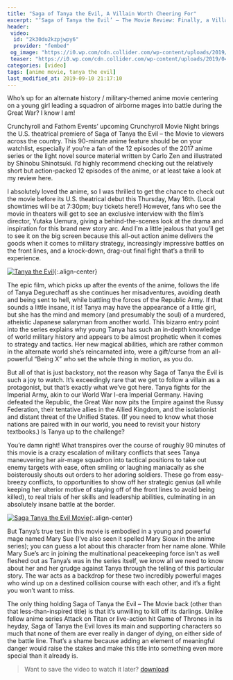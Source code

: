 ```yaml
---
title: "Saga of Tanya the Evil, A Villain Worth Cheering For"
excerpt: "‘Saga of Tanya the Evil’ – The Movie Review: Finally, a Villain Worth Rooting For"
header:
 video:
  id: "2k30du2kzpjwpy6"
  provider: "fembed"
 og_image: "https://i0.wp.com/cdn.collider.com/wp-content/uploads/2019/04/saga-of-tanya-the-evil-movie.jpg"
 teaser: "https://i0.wp.com/cdn.collider.com/wp-content/uploads/2019/04/saga-of-tanya-the-evil-movie.jpg?resize=460,320"
categories: [video]
tags: [anime movie, tanya the evil]
last_modified_at: 2019-09-10 21:17:10
---
```


Who’s up for an alternate history / military-themed anime movie centering on a young girl leading a squadron of airborne mages into battle during the Great War? I know I am!

Crunchyroll and Fathom Events’ upcoming Crunchyroll Movie Night brings the U.S. theatrical premiere of Saga of Tanya the Evil – the Movie to viewers across the country. This 90-minute anime feature should be on your watchlist, especially if you’re a fan of the 12 episodes of the 2017 anime series or the light novel source material written by Carlo Zen and illustrated by Shinobu Shinotsuki. I’d highly recommend checking out the relatively short but action-packed 12 episodes of the anime, or at least take a look at my review here.

I absolutely loved the anime, so I was thrilled to get the chance to check out the movie before its U.S. theatrical debut this Thursday, May 16th. (Local showtimes will be at 7:30pm; buy tickets here!) However, fans who see the movie in theaters will get to see an exclusive interview with the film’s director, Yutaka Uemura, giving a behind-the-scenes look at the drama and inspiration for this brand new story arc. And I’m a little jealous that you’ll get to see it on the big screen because this all-out action anime delivers the goods when it comes to military strategy, increasingly impressive battles on the front lines, and a knock-down, drag-out final fight that’s a thrill to experience.

[![Tanya the Evil](https://i0.wp.com/cdn.collider.com/wp-content/uploads/2019/04/saga-of-tanya-the-evil-movie-900x600.jpg?resize=640,360)](https://i1.wp.com/cdn.collider.com/wp-content/uploads/2019/04/saga-of-tanya-the-evil-movie.jpg){:.align-center}

The epic film, which picks up after the events of the anime, follows the life of Tanya Degurechaff as she continues her misadventures, avoiding death and being sent to hell, while battling the forces of the Republic Army. If that sounds a little insane, it is! Tanya may have the appearance of a little girl, but she has the mind and memory (and presumably the soul) of a murdered, atheistic Japanese salaryman from another world. This bizarro entry point into the series explains why young Tanya has such an in-depth knowledge of world military history and appears to be almost prophetic when it comes to strategy and tactics. Her new magical abilities, which are rather common in the alternate world she’s reincarnated into, were a gift/curse from an all-powerful “Being X” who set the whole thing in motion, as you do.

But all of that is just backstory, not the reason why Saga of Tanya the Evil is such a joy to watch. It’s exceedingly rare that we get to follow a villain as a protagonist, but that’s exactly what we’ve got here. Tanya fights for the Imperial Army, akin to our World War I-era Imperial Germany. Having defeated the Republic, the Great War now pits the Empire against the Russy Federation, their tentative allies in the Allied Kingdom, and the isolationist and distant threat of the Unified States. (If you need to know what those nations are paired with in our world, you need to revisit your history textbooks.) Is Tanya up to the challenge?

You’re damn right! What transpires over the course of roughly 90 minutes of this movie is a crazy escalation of military conflicts that sees Tanya maneuvering her air-mage squadron into tactical positions to take out enemy targets with ease, often smiling or laughing maniacally as she boisterously shouts out orders to her adoring soldiers. These go from easy-breezy conflicts, to opportunities to show off her strategic genius (all while keeping her ulterior motive of staying off of the front lines to avoid being killed), to real trials of her skills and leadership abilities, culminating in an absolutely insane battle at the border.

[![Saga Tanya the Evil Movie](https://i1.wp.com/cdn.collider.com/wp-content/uploads/2019/05/saga-of-tanya-the-evil-movie.jpg?resize=640,360)](https://cdn.collider.com/wp-content/uploads/2019/05/saga-of-tanya-the-evil-movie.jpg){:.align-center}

But Tanya’s true test in this movie is embodied in a young and powerful mage named Mary Sue (I’ve also seen it spelled Mary Sioux in the anime series); you can guess a lot about this character from her name alone. While Mary Sue’s arc in joining the multinational peacekeeping force isn’t as well fleshed out as Tanya’s was in the series itself, we know all we need to know about her and her grudge against Tanya through the telling of this particular story. The war acts as a backdrop for these two incredibly powerful mages who wind up on a destined collision course with each other, and it’s a fight you won’t want to miss.

The only thing holding Saga of Tanya the Evil – The Movie back (other than that less-than-inspired title) is that it’s unwilling to kill off its darlings. Unlike fellow anime series Attack on Titan or live-action hit Game of Thrones in its heyday, Saga of Tanya the Evil loves its main and supporting characters so much that none of them are ever really in danger of dying, on either side of the battle line. That’s a shame because adding an element of meaningful danger would raise the stakes and make this title into something even more special than it already is.

> Want to save the video to watch it later? [download](https://www.fembed.com/f/2k30du2kzpjwpy6)
